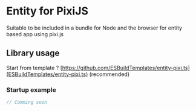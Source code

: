 # Entity for PixiJS

Suitable to be included in a bundle for Node and the browser for entity based app using pixi.js

## Library usage

Start from template ? [https://github.com/ESBuildTemplates/entity-pixi.ts](ESBuildTemplates/entity-pixi.ts) (recommended)

### Startup example

```ts
// Comming soon
```
